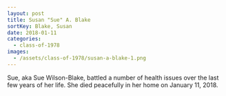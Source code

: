 ```yaml
---
layout: post
title: Susan "Sue" A. Blake
sortKey: Blake, Susan
date: 2018-01-11
categories:
  - class-of-1978
images:
  - /assets/class-of-1978/susan-a-blake-1.png
---
```

Sue, aka Sue Wilson-Blake, battled a number of health issues over the last few years of her life. She died peacefully in her home on January 11, 2018.
